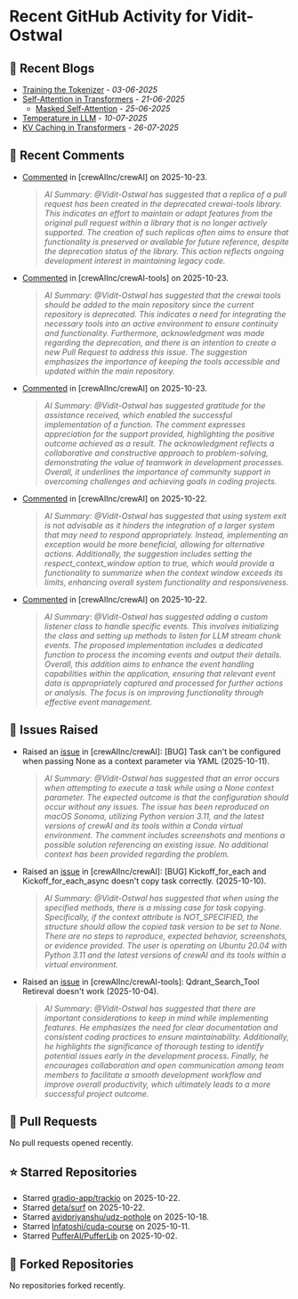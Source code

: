 # Recent GitHub Activity for Vidit-Ostwal

## 📝 Recent Blogs
- [Training the Tokenizer](https://www.notion.so/207e478805d48090b34fcc5c8e8c3c01?v=207e478805d480cfac6c000ca3c80482) - *03-06-2025*
- [Self-Attention in Transformers](https://www.notion.so/viditostwal/Self-Attention-in-Transformers-216e478805d48005b515fac90e1d76e0) - *21-06-2025*
  - [Masked Self-Attention](https://www.notion.so/viditostwal/Self-Attention-in-Transformers-216e478805d48005b515fac90e1d76e0) - *25-06-2025*
- [Temperature in LLM](https://open.substack.com/pub/viditostwal/p/how-does-temperature-changes-the?r=m52qu&utm_campaign=post&utm_medium=web&showWelcomeOnShare=false) - *10-07-2025*
- [KV Caching in Transformers](https://open.substack.com/pub/viditostwal/p/kv-key-value-cache-in-transformers?r=m52qu&utm_campaign=post&utm_medium=web&showWelcomeOnShare=false) - *26-07-2025*
## 💬 Recent Comments
- [Commented](https://github.com/crewAIInc/crewAI/pull/3786#issuecomment-3438698097) in [crewAIInc/crewAI] on 2025-10-23.
  > *AI Summary: @Vidit-Ostwal has suggested that a replica of a pull request has been created in the deprecated crewai-tools library. This indicates an effort to maintain or adapt features from the original pull request within a library that is no longer actively supported. The creation of such replicas often aims to ensure that functionality is preserved or available for future reference, despite the deprecation status of the library. This action reflects ongoing development interest in maintaining legacy code.*
- [Commented](https://github.com/crewAIInc/crewAI-tools/pull/485#issuecomment-3438661519) in [crewAIInc/crewAI-tools] on 2025-10-23.
  > *AI Summary: @Vidit-Ostwal has suggested that the crewai tools should be added to the main repository since the current repository is deprecated. This indicates a need for integrating the necessary tools into an active environment to ensure continuity and functionality. Furthermore, acknowledgment was made regarding the deprecation, and there is an intention to create a new Pull Request to address this issue. The suggestion emphasizes the importance of keeping the tools accessible and updated within the main repository.*
- [Commented](https://github.com/crewAIInc/crewAI/issues/3739#issuecomment-3437844324) in [crewAIInc/crewAI] on 2025-10-23.
  > *AI Summary: @Vidit-Ostwal has suggested gratitude for the assistance received, which enabled the successful implementation of a function. The comment expresses appreciation for the support provided, highlighting the positive outcome achieved as a result. The acknowledgment reflects a collaborative and constructive approach to problem-solving, demonstrating the value of teamwork in development processes. Overall, it underlines the importance of community support in overcoming challenges and achieving goals in coding projects.*
- [Commented](https://github.com/crewAIInc/crewAI/issues/3774#issuecomment-3433354822) in [crewAIInc/crewAI] on 2025-10-22.
  > *AI Summary: @Vidit-Ostwal has suggested that using system exit is not advisable as it hinders the integration of a larger system that may need to respond appropriately. Instead, implementing an exception would be more beneficial, allowing for alternative actions. Additionally, the suggestion includes setting the respect_context_window option to true, which would provide a functionality to summarize when the context window exceeds its limits, enhancing overall system functionality and responsiveness.*
- [Commented](https://github.com/crewAIInc/crewAI/issues/3739#issuecomment-3430803410) in [crewAIInc/crewAI] on 2025-10-22.
  > *AI Summary: @Vidit-Ostwal has suggested adding a custom listener class to handle specific events. This involves initializing the class and setting up methods to listen for LLM stream chunk events. The proposed implementation includes a dedicated function to process the incoming events and output their details. Overall, this addition aims to enhance the event handling capabilities within the application, ensuring that relevant event data is appropriately captured and processed for further actions or analysis. The focus is on improving functionality through effective event management.*

## 🐛 Issues Raised
- Raised an [issue](https://github.com/crewAIInc/crewAI/issues/3696) in [crewAIInc/crewAI]: [BUG] Task can't be configured when passing None as a context parameter via YAML (2025-10-11).
  > *AI Summary: @Vidit-Ostwal has suggested that an error occurs when attempting to execute a task while using a None context parameter. The expected outcome is that the configuration should occur without any issues. The issue has been reproduced on macOS Sonoma, utilizing Python version 3.11, and the latest versions of crewAI and its tools within a Conda virtual environment. The comment includes screenshots and mentions a possible solution referencing an existing issue. No additional context has been provided regarding the problem.*
- Raised an [issue](https://github.com/crewAIInc/crewAI/issues/3691) in [crewAIInc/crewAI]: [BUG] Kickoff_for_each and Kickoff_for_each_async doesn't copy task correctly. (2025-10-10).
  > *AI Summary: @Vidit-Ostwal has suggested that when using the specified methods, there is a missing case for task copying. Specifically, if the context attribute is NOT_SPECIFIED, the structure should allow the copied task version to be set to None. There are no steps to reproduce, expected behavior, screenshots, or evidence provided. The user is operating on Ubuntu 20.04 with Python 3.11 and the latest versions of crewAI and its tools within a virtual environment.*
- Raised an [issue](https://github.com/crewAIInc/crewAI-tools/issues/478) in [crewAIInc/crewAI-tools]: Qdrant_Search_Tool Retireval doesn't work (2025-10-04).
  > *AI Summary: @Vidit-Ostwal has suggested that there are important considerations to keep in mind while implementing features. He emphasizes the need for clear documentation and consistent coding practices to ensure maintainability. Additionally, he highlights the significance of thorough testing to identify potential issues early in the development process. Finally, he encourages collaboration and open communication among team members to facilitate a smooth development workflow and improve overall productivity, which ultimately leads to a more successful project outcome.*

## 🚀 Pull Requests
No pull requests opened recently.

## ⭐ Starred Repositories
- Starred [gradio-app/trackio](https://github.com/gradio-app/trackio) on 2025-10-22.
- Starred [deta/surf](https://github.com/deta/surf) on 2025-10-22.
- Starred [avidpriyanshu/udz-pothole](https://github.com/avidpriyanshu/udz-pothole) on 2025-10-18.
- Starred [Infatoshi/cuda-course](https://github.com/Infatoshi/cuda-course) on 2025-10-11.
- Starred [PufferAI/PufferLib](https://github.com/PufferAI/PufferLib) on 2025-10-02.

## 🍴 Forked Repositories
No repositories forked recently.
